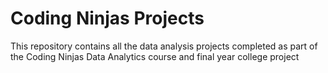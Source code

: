 # Coding Ninjas Projects

This repository contains all the data analysis projects completed as part of the Coding Ninjas Data Analytics course and final year college project
